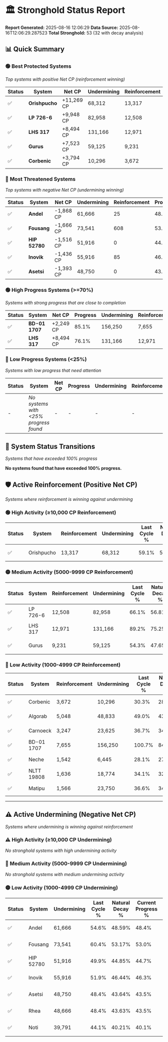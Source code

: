 # 🏛️ Stronghold Status Report

**Report Generated:** 2025-08-16 12:06:29
**Data Source:** 2025-08-16T12:06:29.287523
**Total Stronghold:** 53 (32 with decay analysis)

## 📊 Quick Summary

### 🟢 **Best Protected Systems**
*Top systems with positive Net CP (reinforcement winning)*

| Status | System | Net CP | Undermining | Reinforcement | Progress |
|--------|--------|--------|-------------|---------------|----------|
| ✅ | **Orishpucho** | +11,269 CP | 68,312 | 13,317 | 52.3% |
| ✅ | **LP 726-6** | +9,948 CP | 82,958 | 12,508 | 57.8% |
| ✅ | **LHS 317** | +8,494 CP | 131,166 | 12,971 | 76.1% |
| ✅ | **Gurus** | +7,523 CP | 59,125 | 9,231 | 48.4% |
| ✅ | **Corbenic** | +3,794 CP | 10,296 | 3,672 | 29.3% |

### 🔴 **Most Threatened Systems**
*Top systems with negative Net CP (undermining winning)*

| Status | System | Net CP | Undermining | Reinforcement | Progress |
|--------|--------|--------|-------------|---------------|----------|
| ✅ | **Andel** | -1,868 CP | 61,666 | 25 | 48.4% |
| ✅ | **Fousang** | -1,666 CP | 73,541 | 608 | 53.0% |
| ✅ | **HIP 52780** | -1,516 CP | 51,916 | 0 | 44.7% |
| ✅ | **Inovik** | -1,436 CP | 55,916 | 85 | 46.3% |
| ✅ | **Asetsi** | -1,393 CP | 48,750 | 0 | 43.5% |

### 🟢 **High Progress Systems (>=70%)**
*Systems with strong progress that are close to completion*

| Status | System | Net CP | Progress | Undermining | Reinforcement |
|--------|--------|--------|----------|-------------|---------------|
| ✅ | **BD-01 1707** | +2,249 CP | 85.1% | 156,250 | 7,655 |
| ✅ | **LHS 317** | +8,494 CP | 76.1% | 131,166 | 12,971 |

### 🔴 **Low Progress Systems (<25%)**
*Systems with low progress that need attention*

| Status | System | Net CP | Progress | Undermining | Reinforcement |
|--------|--------|--------|----------|-------------|---------------|
| - | *No systems with <25% progress found* | - | - | - | - |
## 🔄 System Status Transitions
*Systems that have exceeded 100% progress*

**No systems found that have exceeded 100% progress.**

## 🛡️ Active Reinforcement (Positive Net CP)
*Systems where reinforcement is winning against undermining*

### 🟢 High Activity (≥10,000 CP Reinforcement)

| Status | System | Reinforcement | Undermining | Last Cycle % | Natural Decay % | Current Progress % | Current CP | Net CP | Activity |
|--------|--------|---------------|-------------|--------------|-----------------|-------------------|------------|--------|----------|
| ✅ | Orishpucho | 13,317 | 68,312 | 59.1% | 51.17% | 52.3% | 523,000 | +11,269 | 🟢 High Reinforcement |

### 🟡 Medium Activity (5000-9999 CP Reinforcement)

| Status | System | Reinforcement | Undermining | Last Cycle % | Natural Decay % | Current Progress % | Current CP | Net CP | Activity |
|--------|--------|---------------|-------------|--------------|-----------------|-------------------|------------|--------|----------|
| ✅ | LP 726-6 | 12,508 | 82,958 | 66.1% | 56.81% | 57.8% | 578,000 | +9,948 | 🟡 Medium Reinforcement |
| ✅ | LHS 317 | 12,971 | 131,166 | 89.2% | 75.25% | 76.1% | 760,999 | +8,494 | 🟡 Medium Reinforcement |
| ✅ | Gurus | 9,231 | 59,125 | 54.3% | 47.65% | 48.4% | 484,000 | +7,523 | 🟡 Medium Reinforcement |

### 🔴 Low Activity (1000-4999 CP Reinforcement)

| Status | System | Reinforcement | Undermining | Last Cycle % | Natural Decay % | Current Progress % | Current CP | Net CP | Activity |
|--------|--------|---------------|-------------|--------------|-----------------|-------------------|------------|--------|----------|
| ✅ | Corbenic | 3,672 | 10,296 | 30.3% | 28.92% | 29.3% | 293,000 | +3,794 | 🔵 Low Reinforcement |
| ✅ | Algorab | 5,048 | 48,833 | 49.0% | 43.72% | 44.1% | 441,000 | +3,780 | 🔵 Low Reinforcement |
| ✅ | Carnoeck | 3,247 | 23,625 | 36.7% | 34.02% | 34.3% | 343,000 | +2,830 | 🔵 Low Reinforcement |
| ✅ | BD-01 1707 | 7,655 | 156,250 | 100.7% | 84.88% | 85.1% | 851,000 | +2,249 | 🔵 Low Reinforcement |
| ✅ | Neche | 1,542 | 6,445 | 28.1% | 27.34% | 27.5% | 275,000 | +1,559 | 🔵 Low Reinforcement |
| ✅ | NLTT 19808 | 1,636 | 18,774 | 34.1% | 32.08% | 32.2% | 322,000 | +1,208 | 🔵 Low Reinforcement |
| ✅ | Matipu | 1,566 | 23,750 | 36.6% | 34.08% | 34.2% | 342,000 | +1,186 | 🔵 Low Reinforcement |


---

## ⚠️ Active Undermining (Negative Net CP)
*Systems where undermining is winning against reinforcement*

### ⚠️ High Activity (≥10,000 CP Undermining)

*No stronghold systems with high undermining activity*

### 🔶 Medium Activity (5000-9999 CP Undermining)

*No stronghold systems with medium undermining activity*

### 🟡 Low Activity (1000-4999 CP Undermining)

| Status | System | Undermining | Last Cycle % | Natural Decay % | Current Progress % | Reinforcement | Current CP | Net CP | Activity |
|--------|--------|-------------|--------------|-----------------|-------------------|---------------|------------|--------|----------|
| ✅ | Andel | 61,666 | 54.6% | 48.59% | 48.4% | 25 | 484,000 | -1,868 | 🟡 Low Undermining |
| ✅ | Fousang | 73,541 | 60.4% | 53.17% | 53.0% | 608 | 530,000 | -1,666 | 🟡 Low Undermining |
| ✅ | HIP 52780 | 51,916 | 49.9% | 44.85% | 44.7% | 0 | 447,000 | -1,516 | 🟡 Low Undermining |
| ✅ | Inovik | 55,916 | 51.9% | 46.44% | 46.3% | 85 | 462,999 | -1,436 | 🟡 Low Undermining |
| ✅ | Asetsi | 48,750 | 48.4% | 43.64% | 43.5% | 0 | 435,000 | -1,393 | 🟡 Low Undermining |
| ✅ | Rhea | 48,666 | 48.4% | 43.63% | 43.5% | 0 | 435,000 | -1,326 | 🟡 Low Undermining |
| ✅ | Noti | 39,791 | 44.1% | 40.21% | 40.1% | 0 | 401,000 | -1,052 | 🟡 Low Undermining |
